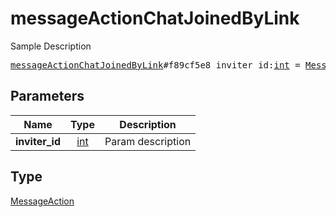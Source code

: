# messageActionChatJoinedByLink

Sample Description

<pre>
<a href="../constructor/messageActionChatJoinedByLink.md">messageActionChatJoinedByLink</a>#f89cf5e8 inviter_id:<a href="../type/int.md">int</a> = <a href="../type/MessageAction.md">MessageAction</a>;
</pre>
## Parameters

| Name | Type | Description |
|------|:----:|-------------|
| **inviter_id** | <a href="../type/int.md">int</a> | Param description |

## Type

<a href="../type/MessageAction.md">MessageAction</a>
